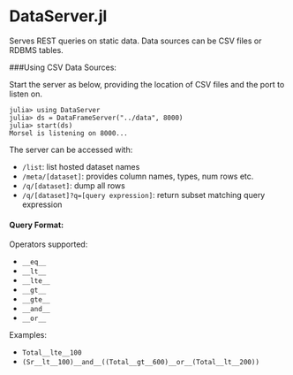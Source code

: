 DataServer.jl
=============

Serves REST queries on static data. Data sources can be CSV files or RDBMS tables.

###Using CSV Data Sources:

Start the server as below, providing the location of CSV files and the port to listen on.
````
julia> using DataServer
julia> ds = DataFrameServer("../data", 8000)
julia> start(ds)
Morsel is listening on 8000...
````

The server can be accessed with:
- `/list`: list hosted dataset names
- `/meta/[dataset]`: provides column names, types, num rows etc.
- `/q/[dataset]`: dump all rows
- `/q/[dataset]?q=[query expression]`: return subset matching query expression

#### Query Format:
Operators supported:
- `__eq__`
- `__lt__`
- `__lte__`
- `__gt__`
- `__gte__`
- `__and__`
- `__or__`

Examples:
- `Total__lte__100`
- `(Sr__lt__100)__and__((Total__gt__600)__or__(Total__lt__200))`

